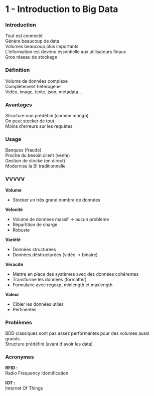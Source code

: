 # 1 - Introduction to Big Data

### Introduction

Tout est connecté  
Génère beaucoup de data  
Volumes beaucoup plus importants  
L'information est devenu essentielle aux utilisateurs finaux  
Gros réseau de stockage

### Définition

Volume de données complexe  
Complètement hétérogène  
Vidéo, image, texte, json, metadata...

### Avantages

Structure non prédéfini (comme mongo)  
On peut stocker de tout  
Moins d'erreurs sur les requêtes

### Usage

Banques (fraude)  
Proche du besoin client (vente)  
Gestion de stocke (en direct)  
Modernise la BI traditionnelle

### VVVVV

**Volume**
  - Stocker un très grand nombre de données
  
**Velocité**  
  - Volume de données massif -> aucun problème
  - Répartition de charge
  - Robuste
  
**Variété**
  - Données structurées
  - Données déstructurées (vidéo -> binaire)
  
**Véracité**
  - Mettre en place des systèmes avec des données cohérentes
  - Transforme les données (formatter)
  - Formulaire avec regexp, minlength et maxlength
  
**Valeur**
  - Cibler les données utiles
  - Pertinentes

### Problèmes

BDD classiques sont pas assez performantes pour des volumes aussi grands  
Structure prédéfini (avant d'avoir les data)

### Acronymes

**RFID :**  
Radio Frequency Identification

**IOT :**  
Internet Of Things
